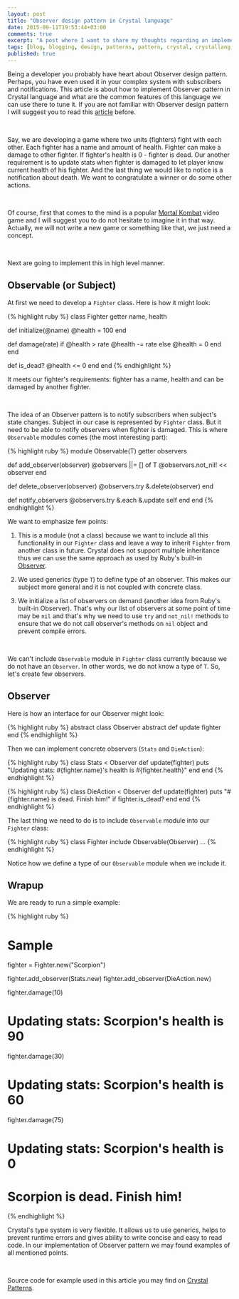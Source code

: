 ```yaml
---
layout: post
title: "Observer design pattern in Crystal language"
date: 2015-09-11T19:53:44+03:00
comments: true
excerpt: "A post where I want to share my thoughts regarding an implementation of an Observer design pattern in Crystal language."
tags: [blog, blogging, design, patterns, pattern, crystal, crystallang, observer, observable, programming, oop, object oriented programming]
published: true
---
```


Being a developer you probably have heart about Observer design pattern. Perhaps, you have even used it in your complex system with subscribers and notifications. This article is about how to implement Observer pattern in Crystal language and what are the common features of this language we can use there to tune it. If you are not familiar with Observer design pattern I will suggest you to read this [article](http://www.blackwasp.co.uk/Observer.aspx) before.

<br>

Say, we are developing a game where two units (fighters) fight with each other. Each fighter has a name and amount of health. Fighter can make a damage to other fighter. If fighter's health is 0 - fighter is dead.
Our another requirement is to update stats when fighter is damaged to let player know current health of his fighter. And the last thing we would like to notice is a notification about death. We want to congratulate a winner or do some other actions.

<br>

Of course, first that comes to the mind is a popular [Mortal Kombat](https://en.wikipedia.org/wiki/Mortal_Kombat) video game and I will suggest you to do not hesitate to imagine it in that way. Actually, we will not write a new game or something like that, we just need a concept.

<br>

Next are going to implement this in high level manner.

## Observable (or Subject)

At first we need to develop a `Fighter` class. Here is how it might look:

{% highlight ruby %}
class Fighter
  getter name, health

  def initialize(@name)
    @health = 100
  end

  def damage(rate)
    if @health > rate
      @health -= rate
    else
      @health = 0
    end
  end

  def is_dead?
    @health <= 0
  end
end
{% endhighlight %}

It meets our fighter's requirements: fighter has a name, health and can be damaged by another fighter.

<br>

The idea of an Observer pattern is to notify subscribers when subject's state changes. Subject in our case is represented by `Fighter` class. But it need to be able to notify observers when fighter is damaged. This is where `Observable` modules comes (the most interesting part):

{% highlight ruby %}
module Observable(T)
  getter observers

  def add_observer(observer)
    @observers ||= [] of T
    @observers.not_nil! << observer
  end

  def delete_observer(observer)
    @observers.try &.delete(observer)
  end

  def notify_observers
    @observers.try &.each &.update self
  end
end
{% endhighlight %}

We want to emphasize few points:

1. This is a module (not a class) because we want to include all this functionality in our `Fighter` class and leave a way to inherit `Fighter` from another class in future. Crystal does not support multiple inheritance thus we can use the same approach as used by Ruby's built-in [Observer](https://github.com/ruby/ruby/blob/trunk/lib/observer.rb).

2. We used generics (type `T`) to define type of an observer. This makes our subject more general and it is not coupled with concrete class.

3. We initialize a list of observers on demand (another idea from Ruby's built-in Observer). That's why our list of observers at some point of time may be `nil` and that's why we need to use `try` and `not_nil!` methods to ensure that we do not call observer's methods on `nil` object and prevent compile errors.

<br>

We can't include `Observable` module in `Fighter` class currently because we do not have an `Observer`. In other words, we do not know a type of `T`. So, let's create few observers.

## Observer

Here is how an interface for our Observer might look:

{% highlight ruby %}
abstract class Observer
  abstract def update fighter
end
{% endhighlight %}

Then we can implement concrete observers (`Stats` and `DieAction`):

{% highlight ruby %}
class Stats < Observer
  def update(fighter)
    puts "Updating stats: #{fighter.name}'s health is #{fighter.health}"
  end
end
{% endhighlight %}

{% highlight ruby %}
class DieAction < Observer
  def update(fighter)
    puts "#{fighter.name} is dead. Finish him!" if fighter.is_dead?
  end
end
{% endhighlight %}

The last thing we need to do is to include `Observable` module into our `Fighter` class:

{% highlight ruby %}
class Fighter
  include Observable(Observer)
...
{% endhighlight %}

Notice how we define a type of our `Observable` module when we include it.

## Wrapup

We are ready to run a simple example:

{% highlight ruby %}
# Sample
fighter = Fighter.new("Scorpion")

fighter.add_observer(Stats.new)
fighter.add_observer(DieAction.new)

fighter.damage(10)
# Updating stats: Scorpion's health is 90

fighter.damage(30)
# Updating stats: Scorpion's health is 60

fighter.damage(75)
# Updating stats: Scorpion's health is 0
# Scorpion is dead. Finish him!
{% endhighlight %}

Crystal's type system is very flexible. It allows us to use generics, helps to prevent runtime errors and gives ability to write concise and easy to read code. In our implementation of Observer pattern we may found examples of all mentioned points.

<br>

Source code for example used in this article you may find on [Crystal Patterns](http://veelenga.com/crystal-patterns/#behavioral-observer).
